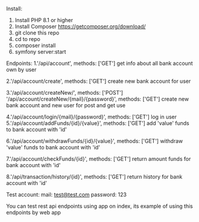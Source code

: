 Install:
1. Install PHP 8.1 or higher
2. Install Composer https://getcomposer.org/download/
3. git clone this repo
4. cd to repo
5. composer install
6. symfony server:start

Endpoints:
1.'/api/account', methods: ['GET']
get info about all bank account own by user

2.'/api/account/create', methods: ['GET']
create new bank account for user

3.'/api/account/createNew/', methods: ['POST']
'/api/account/createNew/{mail}/{password}', methods: ['GET']
create new bank account and new user for post and get use

4.'/api/account/login/{mail}/{password}', methods: ['GET']
log in user 
5.'/api/account/addFunds/{id}/{value}', methods: ['GET']
add 'value' funds to bank account with 'id'

6.'/api/account/withdrawFunds/{id}/{value}', methods: ['GET']
withdraw 'value' funds to bank account with 'id'

7.'/api/account/checkFunds/{id}', methods: ['GET']
return amount funds for bank account with 'id'

8.'/api/transaction/history/{id}', methods: ['GET']
return history for bank account with 'id'

Test account:
mail: test@test.com
password: 123

You can test rest api endpoints using app on index, its example of using this endpoints by web app
